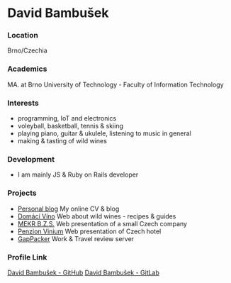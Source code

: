 # David Bambušek

### Location

Brno/Czechia

### Academics

MA. at Brno University of Technology - Faculty of Information Technology

### Interests

- programming, IoT and electronics
- voleyball, basketball, tennis & skiing
- playing piano, guitar & ukulele, listening to music in general
- making & tasting of wild wines

### Development

- I am mainly JS & Ruby on Rails developer

### Projects

- [Personal blog](https://bambusekd.cz) My online CV & blog
- [Domácí Víno](https://domacivino.cz) Web about wild wines - recipes & guides
- [MEKR B.Z.S.](https://mekr.cz) Web presentation of a small Czech company
- [Penzion Vinium](https://penzionvinium.cz) Web presentation of Czech hotel
- [GapPacker](http://gappacker.cz) Work & Travel review server

### Profile Link

[David Bambušek - GitHub](https://github.com/bambusekd)
[David Bambušek - GitLab](https://gitlab.com/bambusek)